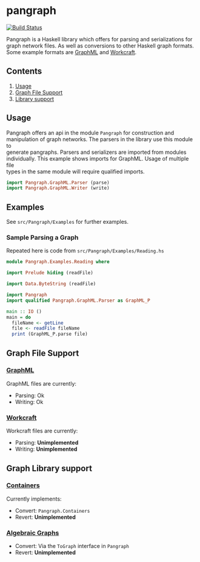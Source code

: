 # pangraph

[![Build Status](https://travis-ci.org/tuura/pangraph.svg?branch=master)](https://travis-ci.org/tuura/pangraph)  

Pangraph is a Haskell library which offers for parsing and serializations for  
graph network files. As well as conversions to other Haskell graph formats.
Some example formats are
[GraphML](http://graphml.graphdrawing.org/)
and [Workcraft](https://www.workcraft.org/).

## Contents
1. [Usage](#usage)  
2. [Graph File Support](#graph-file-support)
3. [Library support](#graph-library-support)

## Usage
Pangraph offers an api in the module `Pangraph` for construction and   
manipulation of graph networks. The parsers in the library use this module to   
generate pangraphs. Parsers and serializers are imported from modules  
individually. This example shows imports for GraphML. Usage of multiple file  
types in the same module will require qualified imports.
```haskell
import Pangraph.GraphML.Parser (parse)
import Pangraph.GraphML.Writer (write)
```
## Examples  
See `src/Pangraph/Examples` for further examples.
### Sample Parsing a Graph
Repeated here is code from `src/Pangraph/Examples/Reading.hs`
```haskell
module Pangraph.Examples.Reading where

import Prelude hiding (readFile)

import Data.ByteString (readFile)

import Pangraph
import qualified Pangraph.GraphML.Parser as GraphML_P

main :: IO ()
main = do
  fileName <- getLine
  file <- readFile fileName
  print (GraphML_P.parse file)
```

## Graph File Support  
### [GraphML](http://graphml.graphdrawing.org/)
GraphML files are currently:  
- Parsing: Ok  
- Writing: Ok

### [Workcraft](https://www.workcraft.org/)
Workcraft files are currently:  
- Parsing:  **Unimplemented**  
- Writing:  **Unimplemented**

## Graph Library support  
### [Containers](https://hackage.haskell.org/package/containers)
Currently implements:  
- Convert:  `Pangraph.Containers`
- Revert:   **Unimplemented**

### [Algebraic Graphs](https://hackage.haskell.org/package/algebraic-graphs)
- Convert:  Via the `ToGraph` interface in `Pangraph`
- Revert:   **Unimplemented**

